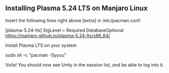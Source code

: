 
## Installing Plasma 5.24 LTS on Manjaro Linux

Insert the following lines right above [extra] in /etc/pacman.conf:

   [plasma-5.24-lts]
   SigLevel = Required DatabaseOptional
   https://manjaro.github.io/plasma-5.24-lts/x86_64/

Install Plasma LTS on your system

   sudo sh -c "pacman -Syyuu"

Voila! You should now see Unity in the session list, and be able to log into it.
